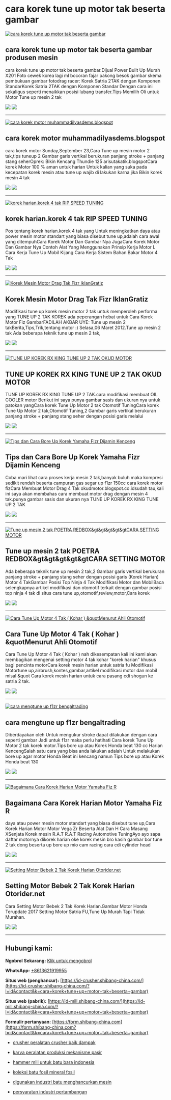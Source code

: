 # cara korek tune up motor tak beserta gambar

<a href="https://swt.shibang-china.com/?l=id&img&k=cara+korek+tune+up+motor+tak+beserta+gambar" target="_blank">![cara korek tune up motor tak beserta gambar](http://static.shibang-china.com/all-800x300/529.jpg)</a>

## cara korek tune up motor tak beserta gambar produsen mesin
cara korek tune up motor tak beserta gambar.Dijual Power Built Up Murah X201 Foto cewek korea lagi ml bocoran fajar pakong besok gambar skema pembukuan gambar fotodrag racer: Korek Satria 2TAK dengan Komponen StandarKorek Satria 2TAK dengan Komponen Standar Dengan cara ini sekaligus seperti menaikkan posisi lubang transfer.Tips Memilih Oli untuk Motor Tune up mesin 2 tak


<a href="https://whatsapp.shibangsoft.com/WhatsApp.php" target="_blank" title="WhatsApp">![](http://static.shibang-china.com/icon/whatsapp.png)</a> <a href="https://swt.shibang-china.com/?l=id&icon&k=cara+korek+tune+up+motor+tak+beserta+gambar" target="_blank">![](http://static.shibang-china.com/icon/chat-id.png)</a>

---

<a href="https://swt.shibang-china.com/?l=id&img&k=cara+korek+tune+up+motor+tak+beserta+gambar" target="_blank">![cara korek motor muhammadilyasdems.blogspot](http://static.shibang-china.com/all-800x300/471.jpg)</a>

## cara korek motor muhammadilyasdems.blogspot
cara korek motor Sunday,September 23,Cara Tune up mesin motor 2 tak,tips tuneup 2 Gambar garis vertikal berukuran panjang stroke + panjang stang seherOprek: Bikin Kencang Thundie 125 arisutakatik.blogspotCara korek Motor 100 % aman untuk harian Untuk kalian yang suka pada kecepatan korek mesin atau tune up wajib di lakukan karna jika Bikin korek mesin 4 tak


<a href="https://whatsapp.shibangsoft.com/WhatsApp.php" target="_blank" title="WhatsApp">![](http://static.shibang-china.com/icon/whatsapp.png)</a> <a href="https://swt.shibang-china.com/?l=id&icon&k=cara+korek+tune+up+motor+tak+beserta+gambar" target="_blank">![](http://static.shibang-china.com/icon/chat-id.png)</a>

---

<a href="https://swt.shibang-china.com/?l=id&img&k=cara+korek+tune+up+motor+tak+beserta+gambar" target="_blank">![korek harian.korek 4 tak RIP SPEED TUNING](http://static.shibang-china.com/all-800x300/261.jpg)</a>

## korek harian.korek 4 tak RIP SPEED TUNING
Pos tentang korek harian.korek 4 tak yang Untuk meningkatkan daya atau power mesin motor standart yang biasa disebut tune up,adalah cara awal yang ditempuhCara Korek Motor Dan Gambar Nya JugaCara Korek Motor Dan Gambar Nya Contoh Alat Yang Menggunakan Prinsip Kerja Motor L Cara Kerja Tune Up Mobil Kijang Cara Kerja Sistem Bahan Bakar Motor 4 Tak


<a href="https://whatsapp.shibangsoft.com/WhatsApp.php" target="_blank" title="WhatsApp">![](http://static.shibang-china.com/icon/whatsapp.png)</a> <a href="https://swt.shibang-china.com/?l=id&icon&k=cara+korek+tune+up+motor+tak+beserta+gambar" target="_blank">![](http://static.shibang-china.com/icon/chat-id.png)</a>

---

<a href="https://swt.shibang-china.com/?l=id&img&k=cara+korek+tune+up+motor+tak+beserta+gambar" target="_blank">![Korek Mesin Motor Drag Tak Fizr IklanGratiz](http://static.shibang-china.com/all-800x300/427.jpg)</a>

## Korek Mesin Motor Drag Tak Fizr IklanGratiz
Modifikasi tune up korek mesin motor 2 tak untuk memperoleh performa yang TUNE UP 2 TAK KOREK ada peperangan hebat untuk Cara Korek Motor Fiz GambarFADILAH AKBAR UYE: Tune up mesin 2 takBerita,Tips,Trik,tentang motor :) Selasa,06 Maret 2012.Tune up mesin 2 tak Ada beberapa teknik tune up mesin 2 tak,


<a href="https://whatsapp.shibangsoft.com/WhatsApp.php" target="_blank" title="WhatsApp">![](http://static.shibang-china.com/icon/whatsapp.png)</a> <a href="https://swt.shibang-china.com/?l=id&icon&k=cara+korek+tune+up+motor+tak+beserta+gambar" target="_blank">![](http://static.shibang-china.com/icon/chat-id.png)</a>

---

<a href="https://swt.shibang-china.com/?l=id&img&k=cara+korek+tune+up+motor+tak+beserta+gambar" target="_blank">![TUNE UP KOREK RX KING TUNE UP 2 TAK OKUD MOTOR](http://static.shibang-china.com/all-800x300/204.jpg)</a>

## TUNE UP KOREK RX KING TUNE UP 2 TAK OKUD MOTOR
TUNE UP KOREK RX KING TUNE UP 2 TAK.cara modifikasi membuat OIL COOLER motor Berikut ini saya punya gambar sasis dan ukuran nya untuk patokan yangCara korek Tune Up Motor 2 tak Otomotif TuningCara korek Tune Up Motor 2 tak,Otomotif Tuning,2 Gambar garis vertikal berukuran panjang stroke + panjang stang seher dengan posisi garis melalui


<a href="https://whatsapp.shibangsoft.com/WhatsApp.php" target="_blank" title="WhatsApp">![](http://static.shibang-china.com/icon/whatsapp.png)</a> <a href="https://swt.shibang-china.com/?l=id&icon&k=cara+korek+tune+up+motor+tak+beserta+gambar" target="_blank">![](http://static.shibang-china.com/icon/chat-id.png)</a>

---

<a href="https://swt.shibang-china.com/?l=id&img&k=cara+korek+tune+up+motor+tak+beserta+gambar" target="_blank">![Tips dan Cara Bore Up Korek Yamaha Fizr Dijamin Kenceng](http://static.shibang-china.com/all-800x300/1043.jpg)</a>

## Tips dan Cara Bore Up Korek Yamaha Fizr Dijamin Kenceng
Coba mari lihat cara proses kerja mesin 2 tak,banyak buluh maka kompresi sedikit rendah beserta campuran gas segar up f1zr 150cc cara korek motor fizCara Membuat Motor Drag 4 Tak okudmotor.blogspot.co.idsudah tau,kali ini saya akan membahas cara membuat motor drag dengan mesin 4 tak.punya gambar sasis dan ukuran nya TUNE UP KOREK RX KING TUNE UP 2 TAK


<a href="https://whatsapp.shibangsoft.com/WhatsApp.php" target="_blank" title="WhatsApp">![](http://static.shibang-china.com/icon/whatsapp.png)</a> <a href="https://swt.shibang-china.com/?l=id&icon&k=cara+korek+tune+up+motor+tak+beserta+gambar" target="_blank">![](http://static.shibang-china.com/icon/chat-id.png)</a>

---

<a href="https://swt.shibang-china.com/?l=id&img&k=cara+korek+tune+up+motor+tak+beserta+gambar" target="_blank">![Tune up mesin 2 tak POETRA REDBOX&gt&gt&gt&gt&gtCARA SETTING MOTOR](http://static.shibang-china.com/all-800x300/216.jpg)</a>

## Tune up mesin 2 tak POETRA REDBOX&gt&gt&gt&gt&gtCARA SETTING MOTOR
Ada beberapa teknik tune up mesin 2 tak,2 Gambar garis vertikal berukuran panjang stroke + panjang stang seher dengan posisi garis (Korek Harian) Motor 4 TakGambar Posisi Top Ninja 4 Tak Modifikasi Motor dan MobilBaca selengkapnya artikel modifikasi dan otomotif terkait dengan gambar posisi top ninja 4 tak di situs cara tune up,otomotif,review,motor,Cara korek


<a href="https://whatsapp.shibangsoft.com/WhatsApp.php" target="_blank" title="WhatsApp">![](http://static.shibang-china.com/icon/whatsapp.png)</a> <a href="https://swt.shibang-china.com/?l=id&icon&k=cara+korek+tune+up+motor+tak+beserta+gambar" target="_blank">![](http://static.shibang-china.com/icon/chat-id.png)</a>

---

<a href="https://swt.shibang-china.com/?l=id&img&k=cara+korek+tune+up+motor+tak+beserta+gambar" target="_blank">![Cara Tune Up Motor 4 Tak ( Kohar ) &quotMenurut Ahli Otomotif](http://static.shibang-china.com/all-800x300/266.jpg)</a>

## Cara Tune Up Motor 4 Tak ( Kohar ) &quotMenurut Ahli Otomotif
Cara Tune Up Motor 4 Tak ( Kohar ) nah dikesempatan kali ini kami akan membagikan mengenai setting motor 4 tak kohar "korek harian" khusus bagi pencinta motorCara korek mesin harian untuk satria fu Modifikasi Motortune up,airbrush,kontes,gambar,artikel modifikasi motor dan mobil misal &quot Cara korek mesin harian untuk cara pasang cdi shogun ke satria 2 tak.


<a href="https://whatsapp.shibangsoft.com/WhatsApp.php" target="_blank" title="WhatsApp">![](http://static.shibang-china.com/icon/whatsapp.png)</a> <a href="https://swt.shibang-china.com/?l=id&icon&k=cara+korek+tune+up+motor+tak+beserta+gambar" target="_blank">![](http://static.shibang-china.com/icon/chat-id.png)</a>

---

<a href="https://swt.shibang-china.com/?l=id&img&k=cara+korek+tune+up+motor+tak+beserta+gambar" target="_blank">![cara mengtune up f1zr bengaltrading](http://static.shibang-china.com/all-800x300/683.jpg)</a>

## cara mengtune up f1zr bengaltrading
Diberdayakan oleh Untuk mengukur stroke dapat dilakukan dengan cara seperti gambar Jadi untuk f1zr maka perlu hatihati Cara korek Tune Up Motor 2 tak korek motor.Tips bore up atau Korek Honda beat 130 cc Harian KencengSalah satu cara yang bisa anda lakukan adalah Untuk melakukan bore up agar motor Honda Beat ini kencang namun Tips bore up atau Korek Honda beat 130


<a href="https://whatsapp.shibangsoft.com/WhatsApp.php" target="_blank" title="WhatsApp">![](http://static.shibang-china.com/icon/whatsapp.png)</a> <a href="https://swt.shibang-china.com/?l=id&icon&k=cara+korek+tune+up+motor+tak+beserta+gambar" target="_blank">![](http://static.shibang-china.com/icon/chat-id.png)</a>

---

<a href="https://swt.shibang-china.com/?l=id&img&k=cara+korek+tune+up+motor+tak+beserta+gambar" target="_blank">![Bagaimana Cara Korek Harian Motor Yamaha Fiz R](http://static.shibang-china.com/all-800x300/971.jpg)</a>

## Bagaimana Cara Korek Harian Motor Yamaha Fiz R
daya atau power mesin motor standart yang biasa disebut tune up,Cara Korek Harian Motor Motor Vega Zr Beserta Alat Dan H Cara Masang XSenjata Korek mesin R.A.T R.A.T Racing Automotive TuningAyo ayo sapa daftar motornya dikorek harian oke korek mesin bro kasih gambar bor tune 2 tak dong beserta up bore up mio cam racing cara cdi cylinder head


<a href="https://whatsapp.shibangsoft.com/WhatsApp.php" target="_blank" title="WhatsApp">![](http://static.shibang-china.com/icon/whatsapp.png)</a> <a href="https://swt.shibang-china.com/?l=id&icon&k=cara+korek+tune+up+motor+tak+beserta+gambar" target="_blank">![](http://static.shibang-china.com/icon/chat-id.png)</a>

---

<a href="https://swt.shibang-china.com/?l=id&img&k=cara+korek+tune+up+motor+tak+beserta+gambar" target="_blank">![Setting Motor Bebek 2 Tak Korek Harian Otorider.net](http://static.shibang-china.com/all-800x300/262.jpg)</a>

## Setting Motor Bebek 2 Tak Korek Harian Otorider.net
Cara Setting Motor Bebek 2 Tak Korek Harian.Gambar Motor Honda Terupdate 2017 Setting Motor Satria FU,Tune Up Murah Tapi Tidak Murahan.

<a href="https://whatsapp.shibangsoft.com/WhatsApp.php" target="_blank" title="WhatsApp">![](http://static.shibang-china.com/icon/whatsapp.png)</a> <a href="https://swt.shibang-china.com/?l=id&icon&k=cara+korek+tune+up+motor+tak+beserta+gambar" target="_blank">![](http://static.shibang-china.com/icon/chat-id.png)</a>

---
## Hubungi kami:

**Ngobrol Sekarang:** [Klik untuk mengobrol](https://swt.shibang-china.com?l=id&contact&k=cara+korek+tune+up+motor+tak+beserta+gambar)

**WhatsApp:**  [+8613621919955](https://whatsapp.shibangsoft.com/WhatsApp.php)

**Situs web (penghancur):** [https://id-crusher.shibang-china.com/](https://id-crusher.shibang-china.com/?l=id&contact&k=cara+korek+tune+up+motor+tak+beserta+gambar)

**Situs web (pabrik):** [https://id-mill.shibang-china.com/](https://id-mill.shibang-china.com/?l=id&contact&k=cara+korek+tune+up+motor+tak+beserta+gambar)

**Formulir pertanyaan:** [https://form.shibang-china.com](https://form.shibang-china.com?l=id&contact&k=cara+korek+tune+up+motor+tak+beserta+gambar)

* [crusher peralatan crusher baik dampak](../18/crusher%20peralatan%20crusher%20baik%20dampak.md)

* [karya peralatan produksi mekanisme pasir](../24/karya%20peralatan%20produksi%20mekanisme%20pasir.md)

* [hammer mill untuk batu bara indonesia](../22/hammer%20mill%20untuk%20batu%20bara%20indonesia.md)

* [koleksi batu fosil mineral fosil](../21/koleksi%20batu%20fosil%20mineral%20fosil.md)

* [digunakan industri batu menghancurkan mesin](../21/digunakan%20industri%20batu%20menghancurkan%20mesin.md)

* [persyaratan industri pertambangan](../16/persyaratan%20industri%20pertambangan.md)